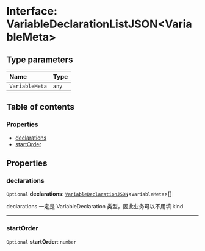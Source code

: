 # Interface: VariableDeclarationListJSON\<VariableMeta>

## Type parameters

| Name | Type |
| :------ | :------ |
| `VariableMeta` | `any` |

## Table of contents

### Properties

* [declarations](/en/auto-docs/variable-core/interfaces/VariableDeclarationListJSON.md#declarations)
* [startOrder](/en/auto-docs/variable-core/interfaces/VariableDeclarationListJSON.md#startorder)

## Properties

### declarations

`Optional` **declarations**: [`VariableDeclarationJSON`](/en/auto-docs/variable-core/types/VariableDeclarationJSON.md)<`VariableMeta`>\[]

declarations 一定是 VariableDeclaration 类型，因此业务可以不用填 kind

***

### startOrder

`Optional` **startOrder**: `number`
